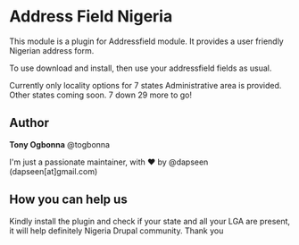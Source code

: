 # Address Field Nigeria

This module is a plugin for Addressfield module. 
It provides a user friendly Nigerian address form.

To use download and install, then use your addressfield fields as usual.

Currently only locality options for  7 states
Administrative area is provided. Other states coming soon. 
7 down 29 more to go!

## Author
**Tony Ogbonna** @togbonna

I'm just a passionate maintainer, with :heart: by  @dapseen (dapseen[at]gmail.com)

## How you can help us
Kindly install the plugin and check if your state and all your LGA are present,
it will help definitely Nigeria Drupal community.
 Thank you

